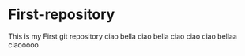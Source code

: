 # First-repository
This is my First git repository
ciao bella
ciao bella
ciao ciao ciao bellaa ciaooooo
